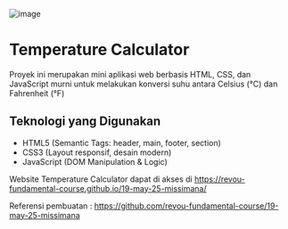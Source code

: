 
![image](https://github.com/user-attachments/assets/4e34a119-0434-4058-bc40-7a315ea58dde)


# Temperature Calculator

Proyek ini merupakan mini aplikasi web berbasis HTML, CSS, dan JavaScript murni untuk melakukan konversi suhu antara Celsius (°C) dan Fahrenheit (°F)

## Teknologi yang Digunakan
- HTML5 (Semantic Tags: header, main, footer, section)
- CSS3 (Layout responsif, desain modern)
- JavaScript (DOM Manipulation & Logic)

Website Temperature Calculator dapat di akses di https://revou-fundamental-course.github.io/19-may-25-missimana/

Referensi pembuatan : https://github.com/revou-fundamental-course/19-may-25-missimana
